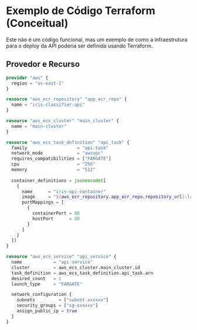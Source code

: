 # Exemplo de Código Terraform (Conceitual)

Este não é um código funcional, mas um exemplo de como a infraestrutura para o deploy da API poderia ser definida usando Terraform.

## Provedor e Recurso

```terraform
provider "aws" {
  region = "us-east-1"
}

resource "aws_ecr_repository" "app_ecr_repo" {
  name = "iris-classifier-api"
}

resource "aws_ecs_cluster" "main_cluster" {
  name = "main-cluster"
}

resource "aws_ecs_task_definition" "api_task" {
  family                   = "api-task"
  network_mode             = "awsvpc"
  requires_compatibilities = ["FARGATE"]
  cpu                      = "256"
  memory                   = "512"
  
  container_definitions = jsonencode([
    {
      name      = "iris-api-container"
      image     = "${aws_ecr_repository.app_ecr_repo.repository_url}:latest"
      portMappings = [
        {
          containerPort = 80
          hostPort      = 80
        }
      ]
    }
  ])
}

resource "aws_ecs_service" "api_service" {
  name            = "api-service"
  cluster         = aws_ecs_cluster.main_cluster.id
  task_definition = aws_ecs_task_definition.api_task.arn
  desired_count   = 1
  launch_type     = "FARGATE"

  network_configuration {
    subnets         = ["subnet-xxxxxx"]
    security_groups = ["sg-xxxxxx"]
    assign_public_ip = true
  }
}
```
